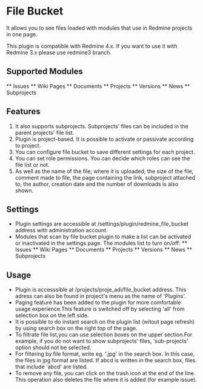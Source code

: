 
# File Bucket

It allows you to see files loaded with modules that use in Redmine projects in one page.

This plugin is compatible with Redmine 4.x. If you want to use it with Redmine 3.x please use redmine3 branch.


## Supported Modules
** Issues
** Wiki Pages
** Documents
** Projects
** Versions
** News
** Subprojects


## Features

1. It also supports subprojects. Subprojects' files can be included in the parent projects' file list.
2. Plugin is project-based. It is possible to activate or passivate according to project.
3. You can configure file bucket to save different settings for each project.
4. You can set role permissions. You can decide which roles can see the file list or not.
5. As well as the name of the file; where it is uploaded, the size of the file, comment made to file, the page containing the link, subproject attached to, the author, creation date and the number of downloads is also shown.


## Settings

* Plugin settings are accessible at /settings/plugin/redmine_file_bucket address with administration account.
* Modules that scan by file bucket plugin to make a list can be activated or inactivated in the settings page. The modules list to turn on/off:
** Issues
** Wiki Pages
** Documents
** Projects
** Versions
** News
** Subprojects


## Usage

* Plugin is accesssible at /projects/proje_adi/file_bucket address. This adress can also be found in project's menu as the name of 'Plugins'.
* Paging feature has been added to the plugin for more comfortable usage experience.This feature is switched off by selecting 'all' from selection box on the left side.
* It is possible to do instant search on the plugin list (witout page refresh) by using search box on the right top of the page.
* To filtrate file list,you can use selection boxes on the upper section.For example, if you do not want to show subprojects' files, 'sub-projects' option should not be selected. 
* For filtering by file format, write eg. '.jpg' in the search box. In this case, the files in jpg format are listed. If abcd is written in the search box, files that include 'abcd' are listed.
* To remove any file, you can click on the trash icon at the end of the line. This operation also deletes the file where it is added (for example issue).


